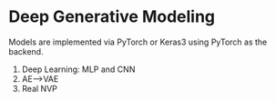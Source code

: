 # Deep Generative Modeling

Models are implemented via PyTorch or Keras3 using PyTorch as the backend.

1. Deep Learning: MLP and CNN
2. AE-->VAE
3. Real NVP


